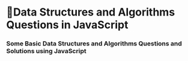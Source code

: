 # 🐶Data Structures and Algorithms Questions in JavaScript

### Some Basic Data Structures and Algorithms Questions and Solutions using JavaScript
